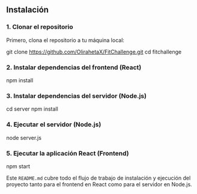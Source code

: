 ## Instalación

### 1. Clonar el repositorio

Primero, clona el repositorio a tu máquina local:

git clone https://github.com/OlirahetaX/FitChallenge.git
cd fitchallenge

### 2. Instalar dependencias del frontend (React)

npm install

### 3. Instalar dependencias del servidor (Node.js)

cd server
npm install

### 4.  Ejecutar el servidor (Node.js)

node server.js

### 5. Ejecutar la aplicación React (Frontend)

npm start

Este `README.md` cubre todo el flujo de trabajo de instalación y ejecución del proyecto tanto para el frontend en React como para el servidor en Node.js.
